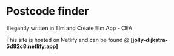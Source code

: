 # Postcode finder

Elegantly written in Elm and Create Elm App - CEA

This site is hosted on Netlify and can be found @ **[jolly-dijkstra-5d82c8.netlify.app]**
